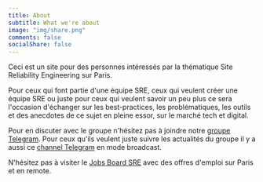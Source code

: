 ```yaml
---
title: About
subtitle: What we're about
image: "img/share.png"
comments: false
socialShare: false
---
```


Ceci est un site pour des personnes intéressés par la thématique Site
Reliability Engineering sur Paris.

Pour ceux qui font partie d'une équipe SRE, ceux qui veulent créer une équipe
SRE ou juste pour ceux qui veulent savoir un peu plus ce sera l'occasion
d'échanger sur les best-practices, les problématiques, les outils et des
anecdotes de ce sujet en pleine essor, sur le marché tech et digital.

Pour en discuter avec le groupe n'hésitez pas à joindre notre [groupe
Telegram](https://t.me/joinchat/UtlUno6ukr0r6v6I).  Pour ceux qu'ils
veulent juste suivre les actualités du groupe il y a aussi ce [channel
Telegram](https://t.me/SREParisNews) en mode broadcast.

N'hésitez pas à visiter le [Jobs Board SRE](/page/job-board/) avec des offres
d'emploi sur Paris et en remote.
